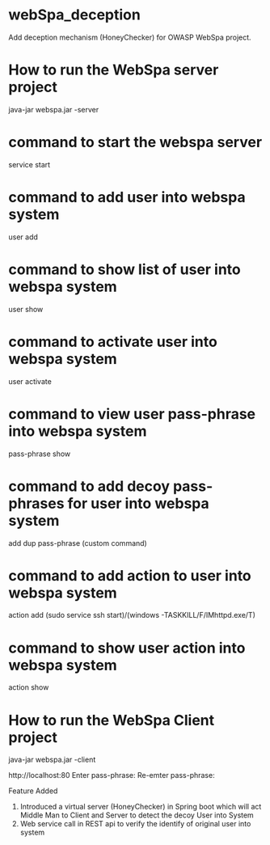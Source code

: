 # webSpa_deception
Add deception mechanism (HoneyChecker) for OWASP WebSpa project.
# How to run the WebSpa server project
java-jar webspa.jar -server

# command to start the webspa server
service start

# command to add user into webspa system
user add

# command to show list of user into webspa system
user show

# command to activate user into webspa system
user activate

# command to view user pass-phrase into webspa system
pass-phrase show

# command to add decoy pass-phrases for user into webspa system
add dup pass-phrase (custom command)

# command to add action to user into webspa system
action add  (sudo service ssh start)/(windows -TASKKILL/F/IMhttpd.exe/T)

# command to show user action into webspa system
action show


# How to run the WebSpa Client project
java-jar webspa.jar -client

http://localhost:80
Enter pass-phrase: 
Re-emter pass-phrase:

Feature Added

1. Introduced a virtual server (HoneyChecker) in Spring boot which will act Middle Man to Client and Server to detect the decoy User into System
2. Web service call in REST api to verify the identify of original user into system
